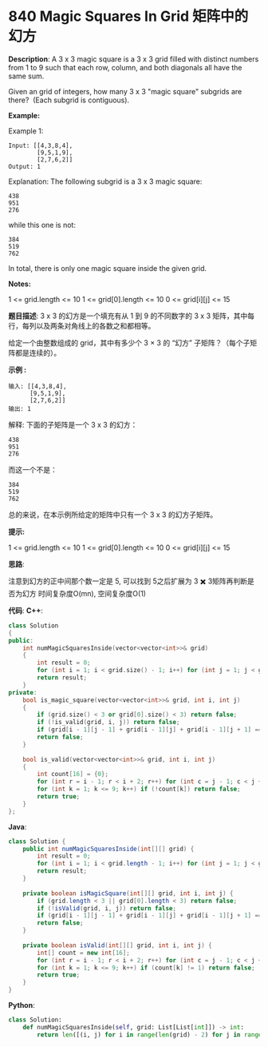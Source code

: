 # 840 Magic Squares In Grid 矩阵中的幻方

__Description__:
A 3 x 3 magic square is a 3 x 3 grid filled with distinct numbers from 1 to 9 such that each row, column, and both diagonals all have the same sum.

Given an grid of integers, how many 3 x 3 "magic square" subgrids are there?  (Each subgrid is contiguous).

__Example:__

Example 1:

```text
Input: [[4,3,8,4],
        [9,5,1,9],
        [2,7,6,2]]
Output: 1
```

Explanation:
The following subgrid is a 3 x 3 magic square:

```text
438
951
276
```

while this one is not:

```text
384
519
762
```

In total, there is only one magic square inside the given grid.

__Notes:__

1 <= grid.length <= 10
1 <= grid[0].length <= 10
0 <= grid[i][j] <= 15

__题目描述__:
3 x 3 的幻方是一个填充有从 1 到 9 的不同数字的 3 x 3 矩阵，其中每行，每列以及两条对角线上的各数之和都相等。

给定一个由整数组成的 grid，其中有多少个 3 × 3 的 “幻方” 子矩阵？（每个子矩阵都是连续的）。

__示例 :__

```text
输入: [[4,3,8,4],
      [9,5,1,9],
      [2,7,6,2]]
输出: 1
```

解释:
下面的子矩阵是一个 3 x 3 的幻方：

```text
438
951
276
```

而这一个不是：

```text
384
519
762
```

总的来说，在本示例所给定的矩阵中只有一个 3 x 3 的幻方子矩阵。

__提示:__

1 <= grid.length <= 10
1 <= grid[0].length <= 10
0 <= grid[i][j] <= 15

__思路__:

注意到幻方的正中间那个数一定是 5, 可以找到 5之后扩展为 3 ✖️ 3矩阵再判断是否为幻方
时间复杂度O(mn), 空间复杂度O(1)

__代码__:
__C++__:

```C++
class Solution 
{
public:
    int numMagicSquaresInside(vector<vector<int>>& grid) 
    {
        int result = 0;
        for (int i = 1; i < grid.size() - 1; i++) for (int j = 1; j < grid[0].size() - 1; j++) if (grid[i][j] == 5) if (is_magic_square(grid, i, j)) ++result;
        return result;
    }
private:
    bool is_magic_square(vector<vector<int>>& grid, int i, int j) 
    {
        if (grid.size() < 3 or grid[0].size() < 3) return false;
        if (!is_valid(grid, i, j)) return false;
        if (grid[i - 1][j - 1] + grid[i - 1][j] + grid[i - 1][j + 1] == 15 and grid[i][j - 1] + grid[i][j] + grid[i][j + 1] == 15 and grid[i + 1][j - 1] + grid[i + 1][j] + grid[i + 1][j + 1] == 15 and grid[i - 1][j - 1] + grid[i][j - 1] + grid[i + 1][j - 1] == 15 and grid[i - 1][j] + grid[i][j] + grid[i + 1][j] == 15 and grid[i - 1][j + 1] + grid[i][j + 1] + grid[i + 1][j + 1] == 15 and grid[i - 1][j - 1] + grid[i][j] + grid[i + 1][j + 1] == 15 and grid[i + 1][j - 1] + grid[i][j] + grid[i - 1][j + 1] == 15) return true;
        return false;
    }
    
    bool is_valid(vector<vector<int>>& grid, int i, int j) 
    {
        int count[16] = {0};
        for (int r = i - 1; r < i + 2; r++) for (int c = j - 1; c < j + 2; c++) ++count[grid[r][c]];
        for (int k = 1; k <= 9; k++) if (!count[k]) return false;
        return true;
    }
};
```

__Java__:

```Java
class Solution {
    public int numMagicSquaresInside(int[][] grid) {
        int result = 0;
        for (int i = 1; i < grid.length - 1; i++) for (int j = 1; j < grid[0].length - 1; j++) if (grid[i][j] == 5) if (isMagicSquare(grid, i, j)) result++;
        return result;
    }
    
    private boolean isMagicSquare(int[][] grid, int i, int j) {
        if (grid.length < 3 || grid[0].length < 3) return false;
        if (!isValid(grid, i, j)) return false;
        if (grid[i - 1][j - 1] + grid[i - 1][j] + grid[i - 1][j + 1] == 15 && grid[i][j - 1] + grid[i][j] + grid[i][j + 1] == 15 && grid[i + 1][j - 1] + grid[i + 1][j] + grid[i + 1][j + 1] == 15 && grid[i - 1][j - 1] + grid[i][j - 1] + grid[i + 1][j - 1] == 15 && grid[i - 1][j] + grid[i][j] + grid[i + 1][j] == 15 && grid[i - 1][j + 1] + grid[i][j + 1] + grid[i + 1][j + 1] == 15 && grid[i - 1][j - 1] + grid[i][j] + grid[i + 1][j + 1] == 15 && grid[i + 1][j - 1] + grid[i][j] + grid[i - 1][j + 1] == 15) return true;
        return false;
    }
    
    private boolean isValid(int[][] grid, int i, int j) {
        int[] count = new int[16];
        for (int r = i - 1; r < i + 2; r++) for (int c = j - 1; c < j + 2; c++) count[grid[r][c]]++;
        for (int k = 1; k <= 9; k++) if (count[k] != 1) return false;
        return true;
    }
}
```

__Python__:

```Python
class Solution:
    def numMagicSquaresInside(self, grid: List[List[int]]) -> int:
        return len([(i, j) for i in range(len(grid) - 2) for j in range(len(grid[0]) - 2) if grid[i][j:j + 3] + grid[i + 1][j:j + 3] + grid[i + 2][j:j + 3] in ([8,1,6,3,5,7,4,9,2],[6,1,8,7,5,3,2,9,4],[4,9,2,3,5,7,8,1,6],[2,9,4,7,5,3,6,1,8],[6,7,2,1,5,9,8,3,4],[8,3,4,1,5,9,6,7,2],[2,7,6,9,5,1,4,3,8],[4,3,8,9,5,1,2,7,6])])
```
